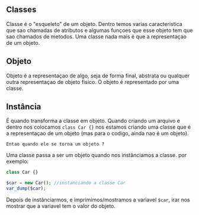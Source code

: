## Classes
Classe é o "esqueleto" de um objeto. Dentro temos varias caracteristica que sao chamadas de atributos e algumas funçoes que esse objeto tem que sao chamados de metodos. Uma classe nada mais é que a representaçao de um objeto.
## Objeto
Objeto é a representaçao de algo, seja de forma final, abstrata ou qualquer outra representaçao de objeto fisico. O objeto é representado por uma classe.
## Instância
É quando transforma a classe em objeto. Quando criando um arquivo e dentro nos colocamos `class Car {}` nos estamos criando uma classe que é a representaçao de um objeto (mas para o codigo, ainda nao é um objeto). 

	Entao quando ele se torna um objeto ?
Uma classe passa a ser um objeto quando nos instânciamos a classe. por exemplo:
```php
class Car {}

$car = new Car(); //instanciando a classe Car
var_dump($car);
```

Depois de instânciarmos, e imprimimos/mostramos a variavel `$car`, irar nos mostrar que a variavel tem o valor do objeto.